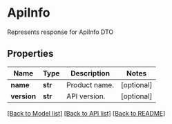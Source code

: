 ﻿# ApiInfo
Represents response for ApiInfo  DTO

## Properties
Name | Type | Description | Notes
------------ | ------------- | ------------- | -------------
**name** | **str** | Product name. | [optional] 
**version** | **str** | API version. | [optional] 

[[Back to Model list]](../README.md#documentation-for-models) [[Back to API list]](../README.md#documentation-for-api-endpoints) [[Back to README]](../README.md)


